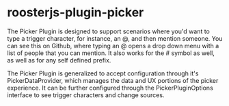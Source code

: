 # roosterjs-plugin-picker

The Picker Plugin is designed to support scenarios where you'd want to type a trigger character, for instance, an @, and then mention someone. You can see this on Github, where typing an @ opens a drop down menu with a list of people that you can mention. It also works for the # symbol as well, as well as for any self defined prefix.

The Picker Plugin is generalized to accept configuration through it's PickerDataProvider, which manages the data and UX portions of the picker experience. It can be further configured through the PickerPluginOptions interface to see trigger characters and change sources.